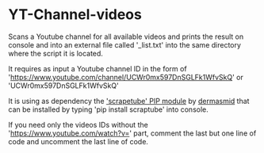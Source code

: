 # YT-Channel-videos
Scans a Youtube channel for all available videos and prints the result on console and into an external file called '\_list.txt' into the same directory where the script it is located.

It requires as input a Youtube channel ID in the form of 'https://www.youtube.com/channel/UCWr0mx597DnSGLFk1WfvSkQ' or 'UCWr0mx597DnSGLFk1WfvSkQ'

It is using as dependency the ['scrapetube' PIP module](https://github.com/dermasmid/scrapetube) by [dermasmid](https://github.com/dermasmid) that can be installed by typing 'pip install scraptube' into console.

If you need only the videos IDs without the 'https://www.youtube.com/watch?v=' part, comment the last but one line of code and uncomment the last line of code.
